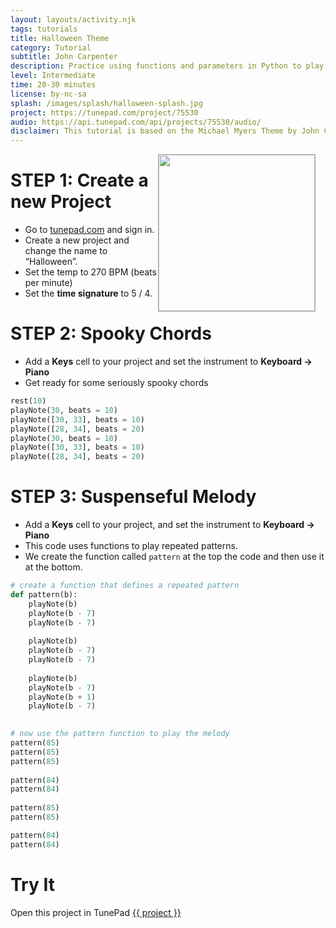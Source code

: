```yaml
---
layout: layouts/activity.njk
tags: tutorials
title: Halloween Theme
category: Tutorial
subtitle: John Carpenter
description: Practice using functions and parameters in Python to play repeated patterns. Practice with variables, lists, and operators
level: Intermediate
time: 20-30 minutes
license: by-nc-sa
splash: /images/splash/halloween-splash.jpg
project: https://tunepad.com/project/75530
audio: https://api.tunepad.com/api/projects/75530/audio/
disclaimer: This tutorial is based on the Michael Myers Theme by John Carpenter from the movie Halloween (1978). For educational purposes only.
---
```

<img src="/images/five-four.png" width="250px" style="float: right; margin-right: 1rem; border: 1px solid #0005;">

# STEP 1: Create a new Project
* Go to [tunepad.com](https://tunepad.com) and sign in. 
* Create a new project and change the name to “Halloween”.
* Set the temp to 270 BPM (beats per minute)
* Set the **time signature** to 5 / 4.


# STEP 2: Spooky Chords
* Add a **Keys** cell to your project and set the instrument to **Keyboard → Piano**
* Get ready for some seriously spooky chords

```python
rest(10)
playNote(30, beats = 10)
playNote([30, 33], beats = 10)
playNote([28, 34], beats = 20)
playNote(30, beats = 10)
playNote([30, 33], beats = 10)
playNote([28, 34], beats = 20)
```

# STEP 3: Suspenseful Melody
* Add a **Keys** cell to your project, and set the instrument to **Keyboard → Piano**
* This code uses functions to play repeated patterns. 
* We create the function called `pattern` at the top the code and then use it at the bottom.

```python
# create a function that defines a repeated pattern
def pattern(b):
    playNote(b)
    playNote(b - 7)
    playNote(b - 7)
    
    playNote(b)
    playNote(b - 7)
    playNote(b - 7)
    
    playNote(b)
    playNote(b - 7)
    playNote(b + 1)
    playNote(b - 7)

    
# now use the pattern function to play the melody
pattern(85)
pattern(85)
pattern(85)
    
pattern(84)
pattern(84)
    
pattern(85)
pattern(85)

pattern(84)
pattern(84)
```

# Try It
Open this project in TunePad <a href="{{project}}" target="_blank">{{ project }}</a>
